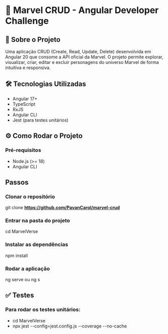 # 🦸 Marvel CRUD - Angular Developer Challenge

## 📌 Sobre o Projeto
Uma aplicação CRUD (Create, Read, Update, Delete) desenvolvida em Angular 20 que consome a API oficial da Marvel. 
O projeto permite explorar, visualizar, criar, editar e excluir personagens do universo Marvel de forma intuitiva e responsiva.

## 🛠️ Tecnologias Utilizadas
- Angular 17+
- TypeScript
- RxJS
- Angular CLI
- Jest (para testes unitários)
 
## ⚙️ Como Rodar o Projeto
### Pré-requisitos
- Node.js (>= 18)
- Angular CLI

## Passos
### Clonar o repositório
git clone **https://github.com/PavanCarol/marvel-crud**

### Entrar na pasta do projeto
cd MarvelVerse

### Instalar as dependências
npm install

### Rodar a aplicação
ng serve ou ng s

## ✅ Testes
### Para rodar os testes unitários:
- cd MarvelVerse
- npx jest --config=jest.config.js --coverage --no-cache
